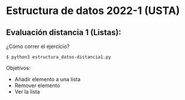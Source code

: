 # Estructura de datos 2022-1 (USTA)
## Evaluación distancia 1 (Listas):

¿Cómo correr el ejercicio?
```shell
$ python3 estructura_datos-distancia1.py
```

Objetivos:
- Añadir elemento a una lista
- Remover elemento
- Ver la lista